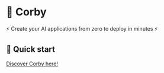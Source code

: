 # 🤖 Corby

⚡ Create your AI applications from zero to deploy in minutes ⚡

## 🚀 Quick start

[Discover Corby here!](https://github.com/JoseHervas/corby)
